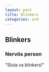 ```yaml
---
layout: post
title: Blinkers
categories: ord
---
```


## Blinkers

### Nervös person

"Sluta va blinkers!"
